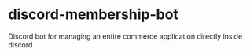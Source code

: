 # discord-membership-bot
Discord bot for managing an entire commerce application directly inside discord
